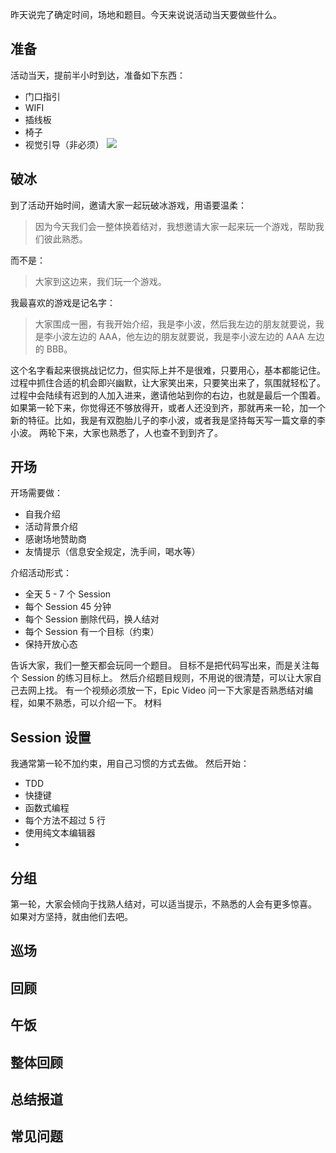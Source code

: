 昨天说完了确定时间，场地和题目。今天来说说活动当天要做些什么。
## 准备
活动当天，提前半小时到达，准备如下东西：
* 门口指引
* WIFI
* 插线板
* 椅子
* 视觉引导（非必须）
![](./_image/2017-02-24-06-49-34.jpg)
## 破冰
到了活动开始时间，邀请大家一起玩破冰游戏，用语要温柔：
>因为今天我们会一整体换着结对，我想邀请大家一起来玩一个游戏，帮助我们彼此熟悉。

而不是：
>大家到这边来，我们玩一个游戏。

我最喜欢的游戏是记名字：
>大家围成一圈，有我开始介绍，我是李小波，然后我左边的朋友就要说，我是李小波左边的 AAA，他左边的朋友就要说，我是李小波左边的 AAA 左边的 BBB。

这个名字看起来很挑战记忆力，但实际上并不是很难，只要用心，基本都能记住。过程中抓住合适的机会即兴幽默，让大家笑出来，只要笑出来了，氛围就轻松了。
过程中会陆续有迟到的人加入进来，邀请他站到你的右边，也就是最后一个围着。
如果第一轮下来，你觉得还不够放得开，或者人还没到齐，那就再来一轮，加一个新的特征。比如，我是有双胞胎儿子的李小波，或者我是坚持每天写一篇文章的李小波。
两轮下来，大家也熟悉了，人也查不到到齐了。

## 开场
开场需要做：
* 自我介绍
* 活动背景介绍
* 感谢场地赞助商
* 友情提示（信息安全规定，洗手间，喝水等）

介绍活动形式：
* 全天 5 - 7 个 Session
* 每个 Session 45 分钟
* 每个 Session 删除代码，换人结对
* 每个 Session 有一个目标（约束）
* 保持开放心态

告诉大家，我们一整天都会玩同一个题目。
目标不是把代码写出来，而是关注每个 Session 的练习目标上。
然后介绍题目规则，不用说的很清楚，可以让大家自己去网上找。
有一个视频必须放一下，Epic Video
问一下大家是否熟悉结对编程，如果不熟悉，可以介绍一下。
材料

## Session 设置
我通常第一轮不加约束，用自己习惯的方式去做。
然后开始：
* TDD
* 快捷键
* 函数式编程
* 每个方法不超过 5 行
* 使用纯文本编辑器
* 
## 分组
第一轮，大家会倾向于找熟人结对，可以适当提示，不熟悉的人会有更多惊喜。
如果对方坚持，就由他们去吧。

## 巡场
## 回顾
## 午饭
## 整体回顾
## 总结报道
## 常见问题
